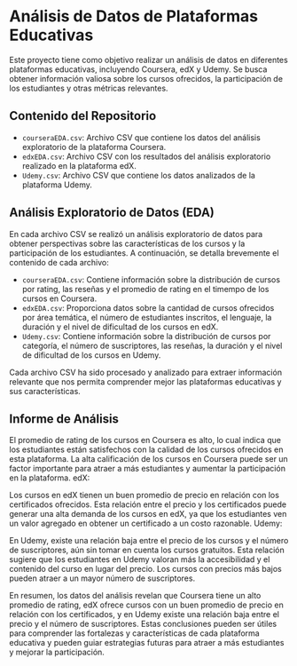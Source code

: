 # Análisis de Datos de Plataformas Educativas

Este proyecto tiene como objetivo realizar un análisis de datos en diferentes plataformas educativas, incluyendo Coursera, edX y Udemy. Se busca obtener información valiosa sobre los cursos ofrecidos, la participación de los estudiantes y otras métricas relevantes.

## Contenido del Repositorio

- `courseraEDA.csv`: Archivo CSV que contiene los datos del análisis exploratorio de la plataforma Coursera.
- `edxEDA.csv`: Archivo CSV con los resultados del análisis exploratorio realizado en la plataforma edX.
- `Udemy.csv`: Archivo CSV que contiene los datos analizados de la plataforma Udemy.

## Análisis Exploratorio de Datos (EDA)

En cada archivo CSV se realizó un análisis exploratorio de datos para obtener perspectivas sobre las características de los cursos y la participación de los estudiantes. A continuación, se detalla brevemente el contenido de cada archivo:

- `courseraEDA.csv`: Contiene información sobre la distribución de cursos por rating, las reseñas y el promedio de rating en el timempo de los cursos en Coursera.
- `edxEDA.csv`: Proporciona datos sobre la cantidad de cursos ofrecidos por área temática, el número de estudiantes inscritos, el lenguaje, la duración y el nivel de dificultad de los cursos en edX.
- `Udemy.csv`: Contiene información sobre la distribución de cursos por categoría, el número de suscriptores, las reseñas, la duración y el nivel de dificultad de los cursos en Udemy.

Cada archivo CSV ha sido procesado y analizado para extraer información relevante que nos permita comprender mejor las plataformas educativas y sus características.

## Informe de Análisis

El promedio de rating de los cursos en Coursera es alto, lo cual indica que los estudiantes están satisfechos con la calidad de los cursos ofrecidos en esta plataforma.
La alta calificación de los cursos en Coursera puede ser un factor importante para atraer a más estudiantes y aumentar la participación en la plataforma.
edX:

Los cursos en edX tienen un buen promedio de precio en relación con los certificados ofrecidos.
Esta relación entre el precio y los certificados puede generar una alta demanda de los cursos en edX, ya que los estudiantes ven un valor agregado en obtener un certificado a un costo razonable.
Udemy:

En Udemy, existe una relación baja entre el precio de los cursos y el número de suscriptores, aún sin tomar en cuenta los cursos gratuitos.
Esta relación sugiere que los estudiantes en Udemy valoran más la accesibilidad y el contenido del curso en lugar del precio. Los cursos con precios más bajos pueden atraer a un mayor número de suscriptores.


En resumen, los datos del análisis revelan que Coursera tiene un alto promedio de rating, edX ofrece cursos con un buen promedio de precio en relación con los certificados, y en Udemy existe una relación baja entre el precio y el número de suscriptores. Estas conclusiones pueden ser útiles para comprender las fortalezas y características de cada plataforma educativa y pueden guiar estrategias futuras para atraer a más estudiantes y mejorar la participación.


